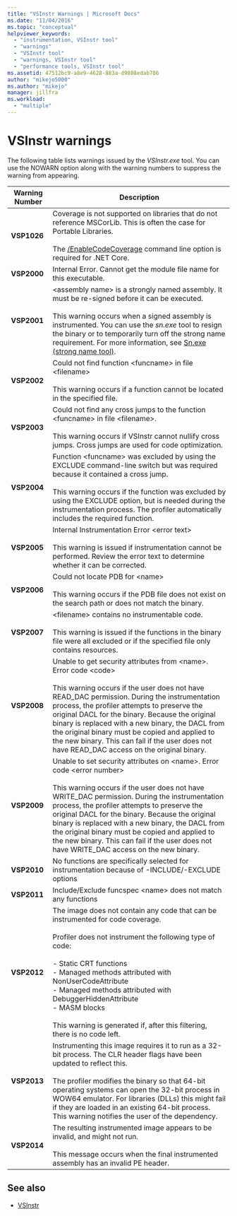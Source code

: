 ```yaml
---
title: "VSInstr Warnings | Microsoft Docs"
ms.date: "11/04/2016"
ms.topic: "conceptual"
helpviewer_keywords:
  - "instrumentation, VSInstr tool"
  - "warnings"
  - "VSInstr tool"
  - "warnings, VSInstr tool"
  - "performance tools, VSInstr tool"
ms.assetid: 47512bc9-a8e9-4628-883a-d9888edab786
author: "mikejo5000"
ms.author: "mikejo"
manager: jillfra
ms.workload:
  - "multiple"
---
```

# VSInstr warnings
The following table lists warnings issued by the *VSInstr.exe* tool. You can use the NOWARN option along with the warning numbers to suppress the warning from appearing.

|Warning Number|Description|
|--------------------|-----------------|
|**VSP1026**|Coverage is not supported on libraries that do not reference MSCorLib. This is often the case for Portable Libraries.<br /><br />The [/EnableCodeCoverage](/visualstudio/test/vstest-console-options) command line option is required for .NET Core.|
|**VSP2000**|Internal Error. Cannot get the module file name for this executable.|
|**VSP2001**|\<assembly name> is a strongly named assembly. It must be re-signed before it can be executed.<br /><br /> This warning occurs when a signed assembly is instrumented. You can use the *sn.exe* tool to resign the binary or to temporarily turn off the strong name requirement. For more information, see [Sn.exe (strong name tool)](/dotnet/framework/tools/sn-exe-strong-name-tool).|
|**VSP2002**|Could not find function \<funcname> in file \<filename><br /><br /> This warning occurs if a function cannot be located in the specified file.|
|**VSP2003**|Could not find any cross jumps to the function \<funcname> in file \<filename>.<br /><br /> This warning occurs if VSInstr cannot nullify cross jumps. Cross jumps are used for code optimization.|
|**VSP2004**|Function \<funcname> was excluded by using the EXCLUDE command-line switch but was required because it contained a cross jump.<br /><br /> This warning occurs if the function was excluded by using the EXCLUDE option, but is needed during the instrumentation process. The profiler automatically includes the required function.|
|**VSP2005**|Internal Instrumentation Error \<error text><br /><br /> This warning is issued if instrumentation cannot be performed. Review the error text to determine whether it can be corrected.|
|**VSP2006**|Could not locate PDB for \<name><br /><br /> This warning occurs if the PDB file does not exist on the search path or does not match the binary.|
|**VSP2007**|\<filename> contains no instrumentable code.<br /><br /> This warning is issued if the functions in the binary file were all excluded or if the specified file only contains resources.|
|**VSP2008**|Unable to get security attributes from \<name>. Error code \<code><br /><br /> This warning occurs if the user does not have READ_DAC permission. During the instrumentation process, the profiler attempts to preserve the original DACL for the binary. Because the original binary is replaced with a new binary, the DACL from the original binary must be copied and applied to the new binary. This can fail if the user does not have READ_DAC access on the original binary.|
|**VSP2009**|Unable to set security attributes on \<name>. Error code \<error number><br /><br /> This warning occurs if the user does not have WRITE_DAC permission. During the instrumentation process, the profiler attempts to preserve the original DACL for the binary. Because the original binary is replaced with a new binary, the DACL from the original binary must be copied and applied to the new binary. This can fail if the user does not have WRITE_DAC access on the new binary.|
|**VSP2010**|No functions are specifically selected for instrumentation because of -INCLUDE/-EXCLUDE options|
|**VSP2011**|Include/Exclude funcspec \<name> does not match any functions|
|**VSP2012**|The image does not contain any code that can be instrumented for code coverage.<br /><br /> Profiler does not instrument the following type of code:<br /><br /> -   Static CRT functions<br />-   Managed methods attributed with NonUserCodeAttribute<br />-   Managed methods attributed with DebuggerHiddenAttribute<br />-   MASM blocks<br /><br /> This warning is generated if, after this filtering, there is no code left.|
|**VSP2013**|Instrumenting this image requires it to run as a 32-bit process. The CLR header flags have been updated to reflect this.<br /><br /> The profiler modifies the binary so that 64-bit operating systems can open the 32-bit process in WOW64 emulator. For libraries (DLLs) this might fail if they are loaded in an existing 64-bit process. This warning notifies the user of the dependency.|
|**VSP2014**|The resulting instrumented image appears to be invalid, and might not run.<br /><br /> This message occurs when the final instrumented assembly has an invalid PE header.|

## See also
- [VSInstr](../profiling/vsinstr.md)